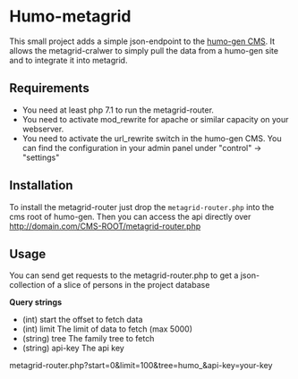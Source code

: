 # Humo-metagrid
This small project adds a simple json-endpoint to the [humo-gen CMS](https://humogen.com/). It allows the metagrid-cralwer to simply pull the data from a humo-gen site and to integrate it into metagrid.

## Requirements
* You need at least php 7.1 to run the metagrid-router. 
* You need to activate mod_rewrite for apache or similar capacity on your webserver. 
* You need to activate the url_rewrite switch in the humo-gen CMS. You can find the configuration in your admin panel under "control" -> "settings"
## Installation
To install the metagrid-router just drop the `metagrid-router.php` into the cms root of humo-gen. Then you can access the api directly over http://domain.com/CMS-ROOT/metagrid-router.php
## Usage
You can send get requests to the metagrid-router.php to get a json-collection of a slice of persons in the project database

__Query strings__
* (int) start the offset to fetch data 
* (int) limit The limit of data to fetch (max 5000)
* (string) tree The family tree to fetch 
* (string) api-key The api key

metagrid-router.php?start=0&limit=100&tree=humo_&api-key=your-key